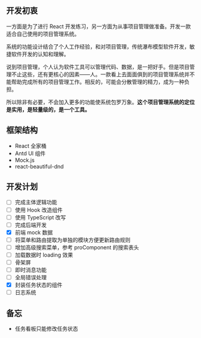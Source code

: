## 开发初衷

一方面是为了进行 React 开发练习，另一方面为从事项目管理做准备。开发一款适合自己使用的项目管理系统。

系统的功能设计结合了个人工作经验，和对项目管理，传统瀑布模型软件开发，敏捷软件开发的认知和理解。

说到项目管理，个人认为软件工具可以管理代码、数据，是一把好手。但是项目管理不止这些，还有更核心的因素——人。一款看上去面面俱到的项目管理系统并不能帮助完成所有的项目管理工作。相反的，可能会分散管理的精力，成为一种负担。

所以除非有必要，不会加入更多的功能使系统包罗万象。**这个项目管理系统的定位是实用，是轻量级的，是一个工具。**

## 框架结构

- React 全家桶
- Antd UI 组件
- Mock.js
- react-beautiful-dnd

## 开发计划

- [ ] 完成主体逻辑功能
- [ ] 使用 Hook 改造组件
- [ ] 使用 TypeScript 改写
- [ ] 完成后端开发
- [x] 前端 mock 数据
- [ ] 将菜单和路由提取为单独的模块方便更新路由规则
- [ ] 增加高级搜索菜单，参考 proComponent 的搜索表头
- [ ] 加载数据时 loading 效果
- [ ] 骨架屏
- [ ] 即时消息功能
- [ ] 全局错误处理
- [x] 封装任务状态的组件
- [ ] 日志系统

## 备忘

- 任务看板只能修改任务状态
